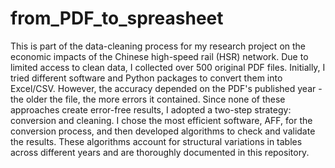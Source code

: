 # from_PDF_to_spreasheet
This is part of the data-cleaning process for my research project on the economic impacts of the Chinese high-speed rail (HSR) network. Due to limited access to clean data, I collected over 500 original PDF files. Initially, I tried different software and Python packages to convert them into Excel/CSV. However, the accuracy depended on the PDF's published year - the older the file, the more errors it contained. Since none of these approaches create error-free results, I adopted a two-step strategy: conversion and cleaning. I chose the most efficient software, AFF, for the conversion process, and then developed algorithms to check and validate the results. These algorithms account for structural variations in tables across different years and are thoroughly documented in this repository.
